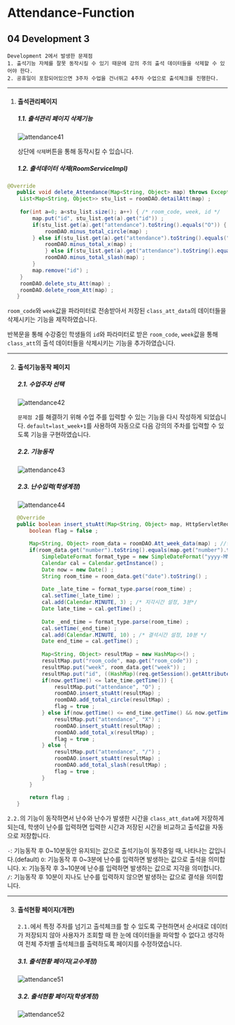 # Attendance-Function

## 04 Development 3



```
Development 2에서 발생한 문제점
1. 출석기능 자체를 잘못 동작시킬 수 있기 때문에 강의 주의 출석 데이터들을 삭제할 수 있어야 한다.
2. 공휴일이 포함되어있으면 3주차 수업을 건너뛰고 4주차 수업으로 출석체크를 진행한다.
```



---

1. #### 출석관리페이지

   ##### 1.1. 출석관리 페이지 삭제기능

   ![attendance41](https://user-images.githubusercontent.com/43952470/106374742-27120200-63c9-11eb-9ccd-8f0b4e204b85.PNG)

   상단에 `삭제`버튼을 통해 동작시킬 수 있습니다.

   

   ##### 1.2. 출석데이터 삭제(RoomServiceImpl)

``` java
@Override
   public void delete_Attendance(Map<String, Object> map) throws Exception {
	List<Map<String, Object>> stu_list = roomDAO.detailAtt(map) ;
   
	for(int a=0; a<stu_list.size(); a++) { /* room_code, week, id */
   		map.put("id", stu_list.get(a).get("id")) ;
		if(stu_list.get(a).get("attendance").toString().equals("O")) {
   			roomDAO.minus_total_circle(map) ;
		} else if(stu_list.get(a).get("attendance").toString().equals("X")) {
   			roomDAO.minus_total_x(map) ;
			} else if(stu_list.get(a).get("attendance").toString().equals("/")) {
   			roomDAO.minus_total_slash(map) ;
   		}
   		map.remove("id") ;
   	}
   	roomDAO.delete_stu_Att(map) ;
   	roomDAO.delete_room_Att(map) ;
   }
```
   
   `room_code`와 `week`값을 파라미터로 전송받아서 저장된 `class_att_data`의 데이터들을 삭제시키는 기능을 제작하였습니다.
   
   반복문을 통해 수강중인 학생들의 `id`와 파라미터로 받은 `room_code`, `week`값을 통해 `class_att`의 출석 데이터들을 삭제시키는 기능을 추가하였습니다.
   
   

---

2. #### 출석기능동작 페이지

   ##### 2.1. 수업주차 선택

   ![attendance42](https://user-images.githubusercontent.com/43952470/106374746-2bd6b600-63c9-11eb-8bf5-cb20e2fd9ef7.PNG)

   `문제점 2`를 해결하기 위해 수업 주를 입력할 수 있는 기능을 다시 작성하게 되었습니다.
   `default=last_week+1`를 사용하여 자동으로 다음 강의의 주차를 입력할 수 있도록 기능을 구현하였습니다.

   

   ##### 2.2. 기능동작

   ![attendance43](https://user-images.githubusercontent.com/43952470/106374749-309b6a00-63c9-11eb-8f9a-6f76b8ec89af.PNG)

   

   ##### 2.3. 난수입력(학생계정)

   ![attendance44](https://user-images.githubusercontent.com/43952470/106374752-34c78780-63c9-11eb-938c-cfdebd21c7fe.PNG)

``` java
   @Override
   public boolean insert_stuAtt(Map<String, Object> map, HttpServletRequest req) throws Exception {
       boolean flag = false ;
       
       Map<String, Object> room_data = roomDAO.Att_week_data(map) ; //방에있는 마지막 출석정보를 가져온 리스트 week, number, date
       if(room_data.get("number").toString().equals(map.get("number").toString())) { //room_data와 map의 number가 같으면 출석
           SimpleDateFormat format_type = new SimpleDateFormat("yyyy-MM-dd HH:mm:ss") ; /* 선언부 */
           Calendar cal = Calendar.getInstance() ;
           Date now = new Date() ;
           String room_time = room_data.get("date").toString() ;
           
           Date _late_time = format_type.parse(room_time) ;
           cal.setTime(_late_time) ;
           cal.add(Calendar.MINUTE, 3) ; /* 지각시간 설정, 3분*/
           Date late_time = cal.getTime() ;
           
           Date _end_time = format_type.parse(room_time) ;
           cal.setTime(_end_time) ;
           cal.add(Calendar.MINUTE, 10) ; /* 결석시간 설정, 10분 */
           Date end_time = cal.getTime() ;
           
           Map<String, Object> resultMap = new HashMap<>() ;
           resultMap.put("room_code", map.get("room_code")) ;
           resultMap.put("week", room_data.get("week")) ;
           resultMap.put("id", ((HashMap)(req.getSession().getAttribute("user_info"))).get("id")) ;
           if(now.getTime() <= late_time.getTime()) {
               resultMap.put("attendance", "O") ;
               roomDAO.insert_stuAtt(resultMap) ;
               roomDAO.add_total_circle(resultMap) ;
               flag = true ;
           } else if(now.getTime() <= end_time.getTime() && now.getTime() >= late_time.getTime()) {
               resultMap.put("attendance", "X") ;
               roomDAO.insert_stuAtt(resultMap) ;
               roomDAO.add_total_x(resultMap) ;
               flag = true ;
           } else {
               resultMap.put("attendance", "/") ;
               roomDAO.insert_stuAtt(resultMap) ;
               roomDAO.add_total_slash(resultMap) ;
               flag = true ;
           }
       }
       
       return flag ;
   }
```

   `2.2.`의 기능이 동작하면서 난수와 난수가 발생한 시간을 `class_att_data`에 저장하게 되는데, 학생이 난수를 입력하면 입력한 시간과 저장된 시간을 비교하고 출석값을 자동으로 저장합니다.

   

   `-`: 기능동작 후 0~10분동안 유지되는 값으로 출석기능이 동작중일 때, 나타나는 값입니다.(default)
   `O`: 기능동작 후 0~3분에 난수를 입력하면 발생하는 값으로 출석을 의미합니다.
   `X`: 기능동작 후 3~10분에 난수를 입력하면 발생하는 값으로 지각을 의미합니다.
   `/`: 기능동작 후 10분이 지나도 난수를 입력하지 않으면 발생하는 값으로 결석을 의미합니다.

   

---

3. #### 출석현황 페이지(개편)

   `2.1.`에서 특정 주차를 넘기고 출석체크를 할 수 있도록 구현하면서 순서대로 데이터가 저장되지 않아 사용자가 조회할 때 한 눈에 데이터들을 파악할 수 없다고 생각하여 전체 주차별 출석체크를 출력하도록 페이지를 수정하였습니다.

   

   ##### 3.1. 출석현황 페이지(교수계정)

   ![attendance51](https://user-images.githubusercontent.com/43952470/106374753-398c3b80-63c9-11eb-9907-10ee6ce917d6.PNG)

   

   ##### 3.2. 출석현황 페이지(학생계정)

   ![attendance52](https://user-images.githubusercontent.com/43952470/106374758-3db85900-63c9-11eb-8dfb-5d0db10ff9cc.PNG)

   

